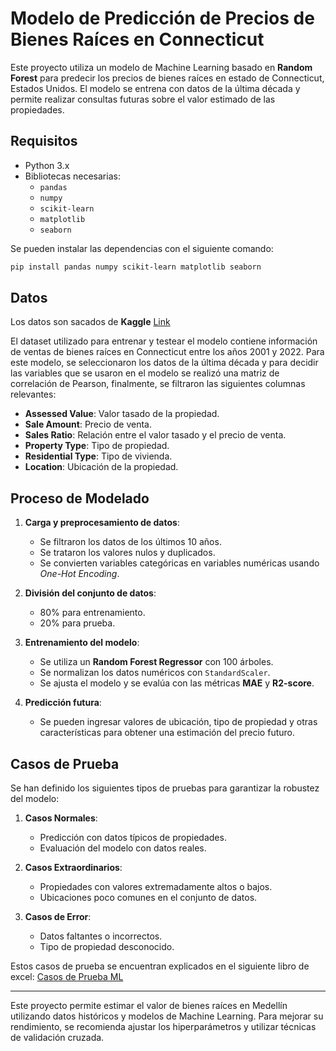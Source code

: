 # Modelo de Predicción de Precios de Bienes Raíces en Connecticut

Este proyecto utiliza un modelo de Machine Learning basado en **Random Forest** para predecir los precios de bienes raíces en estado de Connecticut, Estados Unidos. El modelo se entrena con datos de la última década y permite realizar consultas futuras sobre el valor estimado de las propiedades.

## Requisitos

- Python 3.x
- Bibliotecas necesarias:
  - `pandas`
  - `numpy`
  - `scikit-learn`
  - `matplotlib`
  - `seaborn`

Se pueden instalar las dependencias con el siguiente comando:

```bash
pip install pandas numpy scikit-learn matplotlib seaborn
```

## Datos

Los datos son sacados de **Kaggle** [Link](https://www.kaggle.com/datasets/utkarshx27/real-estate-sales-2001-2020-gl)

El dataset utilizado para entrenar y testear el modelo contiene información de ventas de bienes raíces en Connecticut entre los años 2001 y 2022. Para este modelo, se seleccionaron los datos de la última década y para decidir las variables que se usaron en el modelo se realizó una matriz de correlación de Pearson, finalmente, se filtraron las siguientes columnas relevantes:

- **Assessed Value**: Valor tasado de la propiedad.
- **Sale Amount**: Precio de venta.
- **Sales Ratio**: Relación entre el valor tasado y el precio de venta.
- **Property Type**: Tipo de propiedad.
- **Residential Type**: Tipo de vivienda.
- **Location**: Ubicación de la propiedad.

## Proceso de Modelado

1. **Carga y preprocesamiento de datos**:
   - Se filtraron los datos de los últimos 10 años.
   - Se trataron los valores nulos y duplicados.
   - Se convierten variables categóricas en variables numéricas usando *One-Hot Encoding*.
   
2. **División del conjunto de datos**:
   - 80% para entrenamiento.
   - 20% para prueba.

3. **Entrenamiento del modelo**:
   - Se utiliza un **Random Forest Regressor** con 100 árboles.
   - Se normalizan los datos numéricos con `StandardScaler`.
   - Se ajusta el modelo y se evalúa con las métricas **MAE** y **R2-score**.

4. **Predicción futura**:
   - Se pueden ingresar valores de ubicación, tipo de propiedad y otras características para obtener una estimación del precio futuro.





## Casos de Prueba

Se han definido los siguientes tipos de pruebas para garantizar la robustez del modelo:

1. **Casos Normales**:
   - Predicción con datos típicos de propiedades.
   - Evaluación del modelo con datos reales.

2. **Casos Extraordinarios**:
   - Propiedades con valores extremadamente altos o bajos.
   - Ubicaciones poco comunes en el conjunto de datos.

3. **Casos de Error**:
   - Datos faltantes o incorrectos.
   - Tipo de propiedad desconocido.

Estos casos de prueba se encuentran explicados en el siguiente libro de excel: [Casos de Prueba ML](https://1drv.ms/x/c/f683d4d40cda38bf/EfH2jjzjMn9Eg6g6Ur0FsKIBmuThKwrm03PlM_XblCBf5Q?e=kb987y)

---

Este proyecto permite estimar el valor de bienes raíces en Medellín utilizando datos históricos y modelos de Machine Learning. Para mejorar su rendimiento, se recomienda ajustar los hiperparámetros y utilizar técnicas de validación cruzada.

